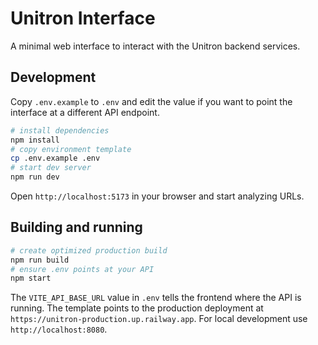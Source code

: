 # Unitron Interface

A minimal web interface to interact with the Unitron backend services.

## Development

Copy `.env.example` to `.env` and edit the value if you want to point the
interface at a different API endpoint.

```bash
# install dependencies
npm install
# copy environment template
cp .env.example .env
# start dev server
npm run dev
```

Open `http://localhost:5173` in your browser and start analyzing URLs.

## Building and running

```bash
# create optimized production build
npm run build
# ensure .env points at your API
npm start
```

The `VITE_API_BASE_URL` value in `.env` tells the frontend where the API is
running. The template points to the production deployment at
`https://unitron-production.up.railway.app`. For local development use
`http://localhost:8080`.
